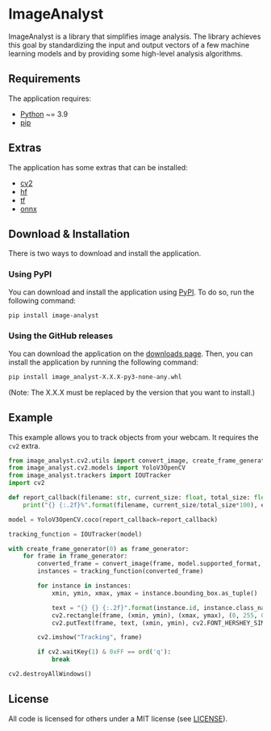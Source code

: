 # ImageAnalyst

ImageAnalyst is a library that simplifies image analysis. The library achieves this goal by standardizing the input and output
vectors of a few machine learning models and by providing some high-level analysis algorithms.

## Requirements

The application requires:

- [Python](https://www.python.org/) ~= 3.9
- [pip](https://pip.pypa.io/en/stable/)

## Extras

The application has some extras that can be installed:

- [cv2](https://github.com/BergLucas/ImageAnalystCV2)
- [hf](https://github.com/BergLucas/ImageAnalystHF)
- [tf](https://github.com/BergLucas/ImageAnalystTF)
- [onnx](https://github.com/BergLucas/ImageAnalystONNX)

## Download & Installation

There is two ways to download and install the application.

### Using PyPI

You can download and install the application using [PyPI](https://pypi.org/project/image-analyst/). To do so, run the following command:

```bash
pip install image-analyst
```

### Using the GitHub releases

You can download the application on the [downloads page](https://github.com/BergLucas/ImageAnalyst/releases). Then, you can install the application by running the following command:

```bash
pip install image_analyst-X.X.X-py3-none-any.whl
```

(Note: The X.X.X must be replaced by the version that you want to install.)

## Example

This example allows you to track objects from your webcam. It requires the `cv2` extra.

```python
from image_analyst.cv2.utils import convert_image, create_frame_generator
from image_analyst.cv2.models import YoloV3OpenCV
from image_analyst.trackers import IOUTracker
import cv2

def report_callback(filename: str, current_size: float, total_size: float):
    print("{} {:.2f}%".format(filename, current_size/total_size*100), end="\r", flush=True)

model = YoloV3OpenCV.coco(report_callback=report_callback)

tracking_function = IOUTracker(model)

with create_frame_generator(0) as frame_generator:
    for frame in frame_generator:
        converted_frame = convert_image(frame, model.supported_format, model.supported_dtype)
        instances = tracking_function(converted_frame)

        for instance in instances:
            xmin, ymin, xmax, ymax = instance.bounding_box.as_tuple()

            text = "{} {} {:.2f}".format(instance.id, instance.class_name, instance.score)
            cv2.rectangle(frame, (xmin, ymin), (xmax, ymax), (0, 255, 0), 2)
            cv2.putText(frame, text, (xmin, ymin), cv2.FONT_HERSHEY_SIMPLEX, 1, (0, 255, 0), 2)

        cv2.imshow("Tracking", frame)

        if cv2.waitKey(1) & 0xFF == ord('q'):
            break

cv2.destroyAllWindows()
```

## License

All code is licensed for others under a MIT license (see [LICENSE](https://github.com/BergLucas/ImageAnalyst/blob/main/LICENSE)).
